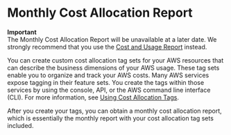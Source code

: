 # Monthly Cost Allocation Report<a name="reportwithtags"></a>

**Important**  
The Monthly Cost Allocation Report will be unavailable at a later date\. We strongly recommend that you use the [Cost and Usage Report](billing-reports-costusage.md) instead\.

You can create custom cost allocation tag sets for your AWS resources that can describe the business dimensions of your AWS usage\. These tag sets enable you to organize and track your AWS costs\. Many AWS services expose tagging in their feature sets\. You create the tags within those services by using the console, API, or the AWS command line interface \(CLI\)\. For more information, see [Using Cost Allocation Tags](cost-alloc-tags.md)\.

After you create your tags, you can obtain a monthly cost allocation report, which is essentially the monthly report with your cost allocation tag sets included\.